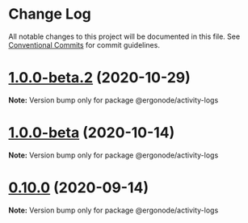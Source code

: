 # Change Log

All notable changes to this project will be documented in this file.
See [Conventional Commits](https://conventionalcommits.org) for commit guidelines.

# [1.0.0-beta.2](https://github.com/ergonode/frontend/compare/v1.0.0-beta...v1.0.0-beta.2) (2020-10-29)

**Note:** Version bump only for package @ergonode/activity-logs





# [1.0.0-beta](https://github.com/ergonode/frontend/compare/v0.10.0...v1.0.0-beta) (2020-10-14)

**Note:** Version bump only for package @ergonode/activity-logs





# [0.10.0](https://github.com/ergonode/frontend/compare/v0.9.0...v0.10.0) (2020-09-14)

**Note:** Version bump only for package @ergonode/activity-logs
